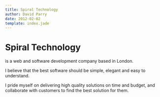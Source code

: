 ```yaml
---
title: Spiral Technology
author: David Parry
date: 2012-02-02
template: index.jade
---
```


Spiral Technology
=================
is a web and software development company based in London.

I believe that the best software should be simple, elegant and easy to understand.

I pride myself on delivering high quality solutions on time and budget, and
collaborate with customers to find the best solution for them.
